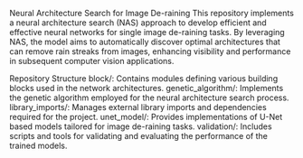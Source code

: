 Neural Architecture Search for Image De-raining
This repository implements a neural architecture search (NAS) approach to develop efficient and effective neural networks for single image de-raining tasks. By leveraging NAS, the model aims to automatically discover optimal architectures that can remove rain streaks from images, enhancing visibility and performance in subsequent computer vision applications.

Repository Structure
block/: Contains modules defining various building blocks used in the network architectures.
genetic_algorithm/: Implements the genetic algorithm employed for the neural architecture search process.
library_imports/: Manages external library imports and dependencies required for the project.
unet_model/: Provides implementations of U-Net based models tailored for image de-raining tasks.
validation/: Includes scripts and tools for validating and evaluating the performance of the trained models.
